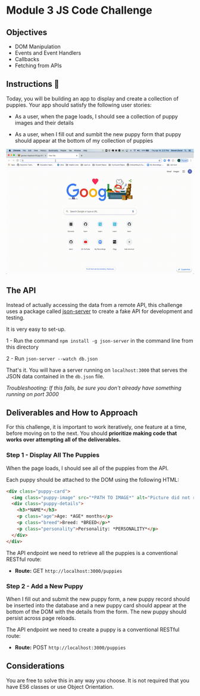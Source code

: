 # Module 3 JS Code Challenge

## Objectives

- DOM Manipulation
- Events and Event Handlers
- Callbacks
- Fetching from APIs

## Instructions 🐶

Today, you will be building an app to display and create a collection of puppies. Your app should satisfy the following user stories:

- As a user, when the page loads, I should see a collection of puppy images and their details

- As a user, when I fill out and sumbit the new puppy form that puppy should appear at the bottom of my collection of puppies

![puppy gif](puppy_code_challenge.gif)

## The API

Instead of actually accessing the data from a remote API, this challenge uses a package called [json-server](https://github.com/typicode/json-server) to create a fake API for development and testing.

It is very easy to set-up.

1 - Run the command `npm install -g json-server` in the command line from this directory

2 - Run  `json-server --watch db.json`

That's it. You will have a server running on `localhost:3000` that serves the JSON data contained in the `db.json` file.

*Troubleshooting: If this fails, be sure you don't already have something running on port 3000*

## Deliverables and How to Approach

For this challenge, it is important to work iteratively, one feature at a time, before moving on to the next. You should **prioritize making code that works over attempting all of the deliverables.**

### Step 1 - Display All The Puppies

When the page loads, I should see all of the puppies from the API. 

Each puppy should be attached to the DOM using the following HTML:

```html
<div class="puppy-card">
  <img class="puppy-image" src="*PATH TO IMAGE*" alt="Picture did not render" class="thumbnail">
  <div class="puppy-details">
    <h3>*NAME*</h3>
    <p class="age">Age: *AGE* months</p>
    <p class="breed">Breed: *BREED</p>*
    <p class="personality">Personality: *PERSONALITY*</p>
  </div>
</div>
```

The API endpoint we need to retrieve all the puppies is a conventional RESTful route:

* **Route:** GET `http://localhost:3000/puppies`


### Step 2 - Add a New Puppy

When I fill out and submit the new puppy form, a new puppy record should be inserted into the database and a new puppy card should appear at the bottom of the DOM with the details from the form. The new puppy should persist across page reloads.

The API endpoint we need to create a puppy is a conventional RESTful route:

* **Route:** POST `http://localhost:3000/puppies`

## Considerations

You are free to solve this in any way you choose. It is not required that you have ES6 classes or use Object Orientation.
